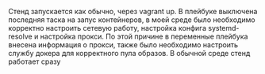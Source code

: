 Стенд запускается как обычно, через vagrant up. В плейбуке выключена последняя таска на запус контейнеров, в моей среде было необходимо корректно настроить сетевую работу, настройка конфига systemd-resolve и настройка прокси. По этой причине в переменные плейбука внесена информация о прокси, также было необходимо настроить службу докера для корректного пула образов. В обычной среде стенд работает сразу 
